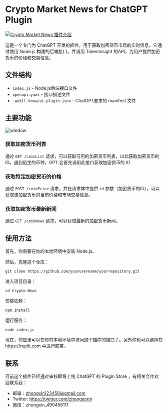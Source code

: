 # Crypto Market News for ChatGPT Plugin

[![Crypto Market News 插件介绍](http://img.youtube.com/vi/BnvGRMrm6IQ/0.jpg)](http://www.youtube.com/watch?v=BnvGRMrm6IQ "Crypto Market News for ChatGPT Plugin")

这是一个专门为 ChatGPT 开发的插件，用于获取加密货币市场的实时信息。它通过使用 Node.js 构建的后端接口，并调用 TokenInsight 的API，为用户提供加密货币的价格和交易信息。


## 文件结构

- `index.js` - Node.js后端接口文件
- `openapi.yaml` - 接口描述文件
- `.wekll-know/ai-plugin.json` - ChatGPT要求的 manifest 文件

## 主要功能

![window](https://github.com/zhongerxin/Crypto-News/assets/8215057/5598d15c-5637-4273-bc6b-7397a6947bd0)

### 获取加密货币列表

通过 `GET /coinList` 请求，可以获取可用的加密货币列表，以此获取加密货币的 ID。遇到陌生的币种，GPT 会首先调用此接口获取加密货币的 ID

### 获取特定加密货币的价格

通过 `POST /coinPrice` 请求，并在请求体中提供 `id` 参数（加密货币的ID），可以获取该加密货币的当前价格和市场交易信息。

### 获取加密货币最新新闻

通过 `GET /coinNews` 请求，可以获取最新的加密货币新闻。

## 使用方法

首先，你需要在你的本地环境中安装 Node.js。

然后，克隆这个仓库：

```
git clone https://github.com/yourusername/yourrepository.git
```

进入项目目录：

```
cd Crypto-News
```

安装依赖：

```
npm install
```

运行服务：

```
node index.js
```

现在，你应该可以在你的本地环境中访问这个插件的接口了。另外你也可以选择在 https://replit.com 中进行部署。

## 联系

目前这个插件已经通过审核即将上线 ChatGPT 的 Plugin Store ，有相关合作欢迎联系我：
- 邮箱：zhongxin123456@gmail.com
- Twitter: https://twitter.com/zhongerxin
- 微信：zhongxin_490456111
